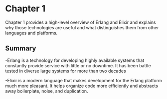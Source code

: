 # Chapter 1
Chapter 1 provides a high-level overview of Erlang and Elixir and explains why those technologies are useful and what distinguishes them from other languages and platforms.


## Summary
-Erlang is a technology for developing highly available systems that constantly provide service with little or no downtime. It has been battle tested in diverse large systems for more than two decades


-Elixir is a modern language that makes development for the Erlang platform much more pleasant. It helps organize code more efficiently and abstracts away boilerplate, noise, and duplication.